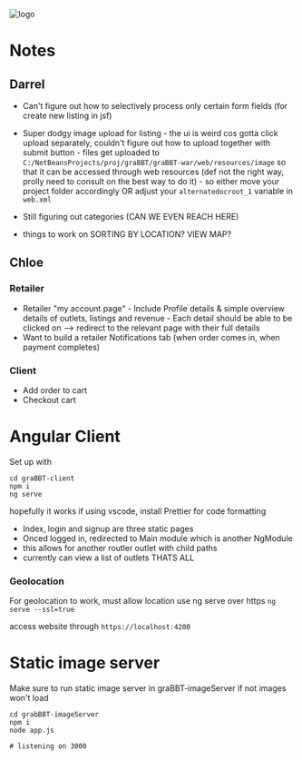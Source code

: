 ![logo](https://i.imgur.com/WtqFOwP.png)

# Notes

## Darrel

- Can't figure out how to selectively process only certain form fields (for create new listing in jsf)

- Super dodgy image upload for listing - the ui is weird cos gotta click upload separately, couldn't figure out how to upload together with submit button - files get uploaded to `C:/NetBeansProjects/proj/graBBT/graBBT-war/web/resources/image` so that it can be accessed through web resources (def not the right way, prolly need to consult on the best way to do it) - so either move your project folder accordingly OR adjust your `alternatedocroot_1` variable in `web.xml`
- Still figuring out categories (CAN WE EVEN REACH HERE)
- things to work on SORTING BY LOCATION? VIEW MAP?

## Chloe

### Retailer

- Retailer "my account page" - Include Profile details & simple overview details of outlets, listings and revenue - Each detail should be able to be clicked on --> redirect to the relevant page with their full details
- Want to build a retailer Notifications tab (when order comes in, when payment completes)

### Client

- Add order to cart
- Checkout cart

# Angular Client

Set up with

```
cd graBBT-client
npm i
ng serve
```

hopefully it works
if using vscode, install Prettier for code formatting

- Index, login and signup are three static pages
- Onced logged in, redirected to Main module which is another NgModule
- this allows for another routler outlet with child paths
- currently can view a list of outlets THATS ALL

### Geolocation

For geolocation to work, must allow location use ng serve over https
`ng serve --ssl=true`

access website through
`https://localhost:4200`

# Static image server

Make sure to run static image server in graBBT-imageServer if not images won't load

```
cd grabBBT-imageServer
npm i
node app.js

# listening on 3000
```
